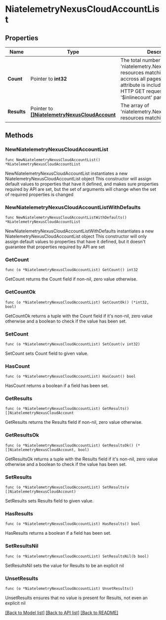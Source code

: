 # NiatelemetryNexusCloudAccountList

## Properties

Name | Type | Description | Notes
------------ | ------------- | ------------- | -------------
**Count** | Pointer to **int32** | The total number of &#39;niatelemetry.NexusCloudAccount&#39; resources matching the request, accross all pages. The &#39;Count&#39; attribute is included when the HTTP GET request includes the &#39;$inlinecount&#39; parameter. | [optional] 
**Results** | Pointer to [**[]NiatelemetryNexusCloudAccount**](NiatelemetryNexusCloudAccount.md) | The array of &#39;niatelemetry.NexusCloudAccount&#39; resources matching the request. | [optional] 

## Methods

### NewNiatelemetryNexusCloudAccountList

`func NewNiatelemetryNexusCloudAccountList() *NiatelemetryNexusCloudAccountList`

NewNiatelemetryNexusCloudAccountList instantiates a new NiatelemetryNexusCloudAccountList object
This constructor will assign default values to properties that have it defined,
and makes sure properties required by API are set, but the set of arguments
will change when the set of required properties is changed

### NewNiatelemetryNexusCloudAccountListWithDefaults

`func NewNiatelemetryNexusCloudAccountListWithDefaults() *NiatelemetryNexusCloudAccountList`

NewNiatelemetryNexusCloudAccountListWithDefaults instantiates a new NiatelemetryNexusCloudAccountList object
This constructor will only assign default values to properties that have it defined,
but it doesn't guarantee that properties required by API are set

### GetCount

`func (o *NiatelemetryNexusCloudAccountList) GetCount() int32`

GetCount returns the Count field if non-nil, zero value otherwise.

### GetCountOk

`func (o *NiatelemetryNexusCloudAccountList) GetCountOk() (*int32, bool)`

GetCountOk returns a tuple with the Count field if it's non-nil, zero value otherwise
and a boolean to check if the value has been set.

### SetCount

`func (o *NiatelemetryNexusCloudAccountList) SetCount(v int32)`

SetCount sets Count field to given value.

### HasCount

`func (o *NiatelemetryNexusCloudAccountList) HasCount() bool`

HasCount returns a boolean if a field has been set.

### GetResults

`func (o *NiatelemetryNexusCloudAccountList) GetResults() []NiatelemetryNexusCloudAccount`

GetResults returns the Results field if non-nil, zero value otherwise.

### GetResultsOk

`func (o *NiatelemetryNexusCloudAccountList) GetResultsOk() (*[]NiatelemetryNexusCloudAccount, bool)`

GetResultsOk returns a tuple with the Results field if it's non-nil, zero value otherwise
and a boolean to check if the value has been set.

### SetResults

`func (o *NiatelemetryNexusCloudAccountList) SetResults(v []NiatelemetryNexusCloudAccount)`

SetResults sets Results field to given value.

### HasResults

`func (o *NiatelemetryNexusCloudAccountList) HasResults() bool`

HasResults returns a boolean if a field has been set.

### SetResultsNil

`func (o *NiatelemetryNexusCloudAccountList) SetResultsNil(b bool)`

 SetResultsNil sets the value for Results to be an explicit nil

### UnsetResults
`func (o *NiatelemetryNexusCloudAccountList) UnsetResults()`

UnsetResults ensures that no value is present for Results, not even an explicit nil

[[Back to Model list]](../README.md#documentation-for-models) [[Back to API list]](../README.md#documentation-for-api-endpoints) [[Back to README]](../README.md)



